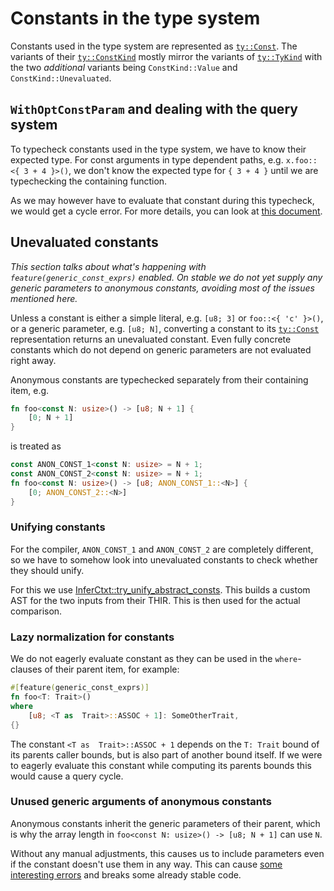 # Constants in the type system

Constants used in the type system are represented as [`ty::Const`].
The variants of their [`ty::ConstKind`] mostly mirror the variants of [`ty::TyKind`]
with the two *additional* variants being `ConstKind::Value` and `ConstKind::Unevaluated`.

## `WithOptConstParam` and dealing with the query system

To typecheck constants used in the type system, we have to know their expected type.
For const arguments in type dependent paths, e.g. `x.foo::<{ 3 + 4 }>()`, we don't know
the expected type for `{ 3 + 4 }` until we are typechecking the containing function.

As we may however have to evaluate that constant during this typecheck, we would get a cycle error.
For more details, you can look at [this document](https://hackmd.io/@rust-const-generics/Bk5GHW-Iq).

## Unevaluated constants

*This section talks about what's happening with `feature(generic_const_exprs)` enabled.
On stable we do not yet supply any generic parameters to anonymous constants,
avoiding most of the issues mentioned here.*

Unless a constant is either a simple literal, e.g. `[u8; 3]` or `foo::<{ 'c' }>()`,
or a generic parameter, e.g. `[u8; N]`, converting a constant to its [`ty::Const`] representation
returns an unevaluated constant. Even fully concrete constants which do not depend on
generic parameters are not evaluated right away.

Anonymous constants are typechecked separately from their containing item, e.g.
```rust
fn foo<const N: usize>() -> [u8; N + 1] {
    [0; N + 1]
}
```
is treated as
```rust
const ANON_CONST_1<const N: usize> = N + 1;
const ANON_CONST_2<const N: usize> = N + 1;
fn foo<const N: usize>() -> [u8; ANON_CONST_1::<N>] {
    [0; ANON_CONST_2::<N>]
}
```

### Unifying constants

For the compiler, `ANON_CONST_1` and `ANON_CONST_2` are completely different, so
we have to somehow look into unevaluated constants to check whether they should
unify.

For this we use [InferCtxt::try_unify_abstract_consts](https://doc.rust-lang.org/nightly/nightly-rustc/rustc_infer/infer/struct.InferCtxt.html#method.try_unify_abstract_consts).
This builds a custom AST for the two inputs from their THIR. This is then used for
the actual comparison.

### Lazy normalization for constants

We do not eagerly evaluate constant as they can be used in the `where`-clauses of their
parent item, for example:

```rust
#[feature(generic_const_exprs)]
fn foo<T: Trait>()
where
    [u8; <T as  Trait>::ASSOC + 1]: SomeOtherTrait,
{}
```

The constant `<T as  Trait>::ASSOC + 1` depends on the `T: Trait` bound of
its parents caller bounds, but is also part of another bound itself.
If we were to eagerly evaluate this constant while computing its parents bounds
this would cause a query cycle.

### Unused generic arguments of anonymous constants

Anonymous constants inherit the generic parameters of their parent, which is
why the array length in `foo<const N: usize>() -> [u8; N + 1]` can use `N`.

Without any manual adjustments, this causes us to include parameters even if
the constant doesn't use them in any way. This can cause
[some interesting errors][pcg-unused-substs] and breaks some already stable code.

[`ty::Const`]: https://doc.rust-lang.org/nightly/nightly-rustc/rustc_middle/ty/struct.Const.html
[`ty::ConstKind`]: https://doc.rust-lang.org/nightly/nightly-rustc/rustc_middle/ty/enum.ConstKind.html
[`ty::TyKind`]: https://doc.rust-lang.org/nightly/nightly-rustc/rustc_middle/ty/enum.TyKind.html
[pcg-unused-substs]: https://github.com/rust-lang/project-const-generics/issues/33
